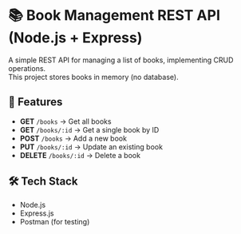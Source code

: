 # 📚 Book Management REST API (Node.js + Express)

A simple REST API for managing a list of books, implementing CRUD operations.  
This project stores books in memory (no database).

## 🚀 Features
- **GET** `/books` → Get all books  
- **GET** `/books/:id` → Get a single book by ID  
- **POST** `/books` → Add a new book  
- **PUT** `/books/:id` → Update an existing book  
- **DELETE** `/books/:id` → Delete a book  

## 🛠 Tech Stack
- Node.js
- Express.js
- Postman (for testing)

